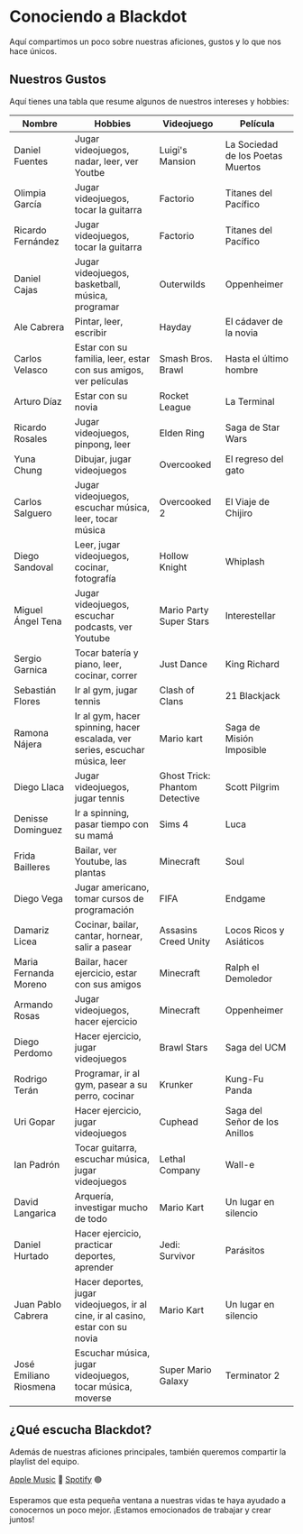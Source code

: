 # Conociendo a Blackdot

Aquí compartimos un poco sobre nuestras aficiones, gustos y lo que nos hace únicos.

## Nuestros Gustos

Aquí tienes una tabla que resume algunos de nuestros intereses y hobbies:

| Nombre                 | Hobbies                                                                         | Videojuego                     | Película                          |
| ---------------------- | ------------------------------------------------------------------------------- | ------------------------------ | --------------------------------- |
| Daniel Fuentes         | Jugar videojuegos, nadar, leer, ver Youtbe                                      | Luigi's Mansion                | La Sociedad de los Poetas Muertos |
| Olimpia García         | Jugar videojuegos, tocar la guitarra                                            | Factorio                       | Titanes del Pacífico              |
| Ricardo Fernández      | Jugar videojuegos, tocar la guitarra                                            | Factorio                       | Titanes del Pacífico              |
| Daniel Cajas           | Jugar videojuegos, basketball, música, programar                                | Outerwilds                     | Oppenheimer                       |
| Ale Cabrera            | Pintar, leer, escribir                                                          | Hayday                         | El cádaver de la novia            |
| Carlos Velasco         | Estar con su familia, leer, estar con sus amigos, ver películas                 | Smash Bros. Brawl              | Hasta el último hombre            |
| Arturo Díaz            | Estar con su novia                                                              | Rocket League                  | La Terminal                       |
| Ricardo Rosales        | Jugar videojuegos, pinpong, leer                                                | Elden Ring                     | Saga de Star Wars                 |
| Yuna Chung             | Dibujar, jugar videojuegos                                                      | Overcooked                     | El regreso del gato               |
| Carlos Salguero        | Jugar videojuegos, escuchar música, leer, tocar música                          | Overcooked 2                   | El Viaje de Chijiro               |
| Diego Sandoval         | Leer, jugar videojuegos, cocinar, fotografía                                    | Hollow Knight                  | Whiplash                          |
| Miguel Ángel Tena      | Jugar videojuegos, escuchar podcasts, ver Youtube                               | Mario Party Super Stars        | Interestellar                     |
| Sergio Garnica         | Tocar batería y piano, leer, cocinar, correr                                    | Just Dance                     | King Richard                      |
| Sebastián Flores       | Ir al gym, jugar tennis                                                         | Clash of Clans                 | 21 Blackjack                      |
| Ramona Nájera          | Ir al gym, hacer spinning, hacer escalada, ver series, escuchar música, leer    | Mario kart                     | Saga de Misión Imposible          |
| Diego Llaca            | Jugar videojuegos, jugar tennis                                                 | Ghost Trick: Phantom Detective | Scott Pilgrim                     |
| Denisse Dominguez      | Ir a spinning, pasar tiempo con su mamá                                         | Sims 4                         | Luca                              |
| Frida Bailleres        | Bailar, ver Youtube, las plantas                                                | Minecraft                      | Soul                              |
| Diego Vega             | Jugar americano, tomar cursos de programación                                   | FIFA                           | Endgame                           |
| Damariz Licea          | Cocinar, bailar, cantar, hornear, salir a pasear                                | Assasins Creed Unity           | Locos Ricos y Asiáticos           |
| Maria Fernanda Moreno  | Bailar, hacer ejercicio, estar con sus amigos                                   | Minecraft                      | Ralph el Demoledor                |
| Armando Rosas          | Jugar videojuegos, hacer ejercicio                                              | Minecraft                      | Oppenheimer                       |
| Diego Perdomo          | Hacer ejercicio, jugar videojuegos                                              | Brawl Stars                    | Saga del UCM                      |
| Rodrigo Terán          | Programar, ir al gym, pasear a su perro, cocinar                                | Krunker                        | Kung-Fu Panda                     |
| Uri Gopar              | Hacer ejercicio, jugar videojuegos                                              | Cuphead                        | Saga del Señor de los Anillos     |
| Ian Padrón             | Tocar guitarra, escuchar música, jugar videojuegos                              | Lethal Company                 | Wall-e                            |
| David Langarica        | Arquería, investigar mucho de todo                                              | Mario Kart                     | Un lugar en silencio              |
| Daniel Hurtado         | Hacer ejercicio, practicar deportes, aprender                                   | Jedi: Survivor                 | Parásitos                         |
| Juan Pablo Cabrera     | Hacer deportes, jugar videojuegos, ir al cine, ir al casino, estar con su novia | Mario Kart                     | Un lugar en silencio              |
| José Emiliano Riosmena | Escuchar música, jugar videojuegos, tocar música, moverse                       | Super Mario Galaxy             | Terminator 2                      |

## ¿Qué escucha Blackdot?

Además de nuestras aficiones principales, también queremos compartir la playlist del equipo.

[Apple Music](https://music.apple.com/mx/playlist/black-dot/pl.u-6mo4l1WFlePJJR) 🍎
[Spotify](https://music.apple.com/mx/playlist/black-dot/pl.u-6mo4l1WFlePJJR) 🟢

Esperamos que esta pequeña ventana a nuestras vidas te haya ayudado a conocernos un poco mejor. ¡Estamos emocionados de trabajar y crear juntos!
